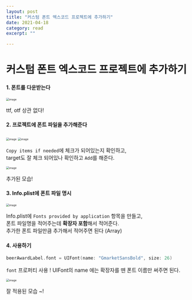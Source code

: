 ```yaml
---
layout: post
title: "커스텀 폰트 엑스코드 프로젝트에 추가하기" 
date: 2021-04-18
category: read 
excerpt: ""

---
```


# 커스텀 폰트 엑스코드 프로젝트에 추가하기

#### 1. 폰트를 다운받는다

<img src="https://user-images.githubusercontent.com/28949235/115138901-e5106800-a069-11eb-9250-53d174bd5fcf.png" alt="image" style="zoom:50%;" />

ttf, otf 상관 없다!

#### 2. 프로젝트에 폰트 파일을 추가해준다

<img src="https://user-images.githubusercontent.com/28949235/115132827-add89180-a03e-11eb-9e6b-361258aacbca.png" alt="image" style="zoom:50%;" />



 <img src="https://user-images.githubusercontent.com/28949235/115132874-fbed9500-a03e-11eb-8848-4daa14429228.png" alt="image" style="zoom:50%;" />

`Copy items if needed`에 체크가 되어있는지 확인하고,  
target도 잘 체크 되어있나 확인하고  `Add`를 해준다.

<img src="https://user-images.githubusercontent.com/28949235/115132899-22133500-a03f-11eb-8b61-325fb7b858fe.png" alt="image" style="zoom:50%;" /> 

추가된 모습!

#### 3. Info.plist에 폰트 파일 명시

<img src="https://user-images.githubusercontent.com/28949235/115133237-9b138c00-a041-11eb-9af9-fd42919afd88.png" alt="image" style="zoom:50%;" />

Info.plist에 `Fonts provided by application` 항목을 만들고,  
폰트 파일명을 적어주는데 **확장자 포함**해서 적어준다.  
추가한 폰트 파일만큼 추가해서 적어주면 된다 (Array)

#### 4. 사용하기

```swift
beerAwardLabel.font = UIFont(name: "GmarketSansBold", size: 26)
```

`font` 프로퍼티 사용 ! UIFont의 name 에는 확장자를 뗀 폰트 이름만 써주면 된다.

<img src="https://user-images.githubusercontent.com/28949235/115134783-31e64580-a04e-11eb-88d4-f02ae045b530.png" alt="image" style="zoom:50%;" />

잘 적용된 모습 ~!